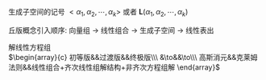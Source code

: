 生成子空间的记号 $<\alpha_1,\alpha_2,\cdots,\alpha_k>$ 或者 $\mathbf{L}(\alpha_1,\alpha_2,\cdots,\alpha_k)$   
  
丘版概念引入顺序: 向量组 $\to$ 线性组合 $\to$ 生成子空间 $\to$ 线性表出  
  
解线性方程组  
 $\begin{array}{c}  
初等版&&过渡版&&终极版\\\  
&\to&&\to\\\  
高斯消元&&克莱姆法则&&线性组合+齐次线性组解结构+非齐次方程组解  
\end{array}$   

